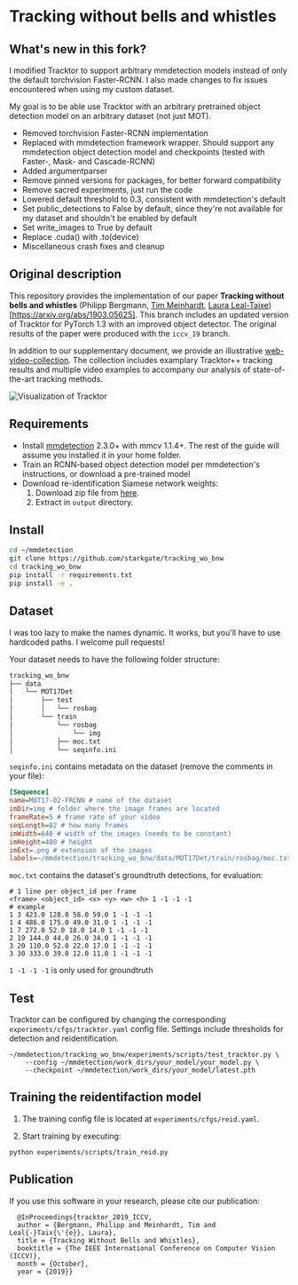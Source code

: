 # Tracking without bells and whistles

## What's new in this fork?

I modified Tracktor to support arbitrary mmdetection models instead of only the default torchvision Faster-RCNN. I also made changes to fix issues encountered when using my custom dataset.

My goal is to be able use Tracktor with an arbitrary pretrained object detection model on an arbitrary dataset (not just MOT).

- Removed torchvision Faster-RCNN implementation
- Replaced with mmdetection framework wrapper. Should support any mmdetection object detection model and checkpoints (tested with Faster-, Mask- and Cascade-RCNN)
- Added argumentparser
- Remove pinned versions for packages, for better forward compatibility
- Remove sacred experiments, just run the code
- Lowered default threshold to 0.3, consistent with mmdetection's default
- Set public_detections to False by default, since they're not available for my dataset and shouldn't be enabled by default
- Set write_images to True by default
- Replace .cuda() with .to(device)
- Miscellaneous crash fixes and cleanup

## Original description

This repository provides the implementation of our paper **Tracking without bells and whistles** (Philipp Bergmann, [Tim Meinhardt](https://dvl.in.tum.de/team/meinhardt/), [Laura Leal-Taixe](https://dvl.in.tum.de/team/lealtaixe/)) [https://arxiv.org/abs/1903.05625]. This branch includes an updated version of Tracktor for PyTorch 1.3 with an improved object detector. The original results of the paper were produced with the `iccv_19` branch.

In addition to our supplementary document, we provide an illustrative [web-video-collection](https://vision.in.tum.de/webshare/u/meinhard/tracking_wo_bnw-supp_video_collection.zip). The collection includes examplary Tracktor++ tracking results and multiple video examples to accompany our analysis of state-of-the-art tracking methods.

![Visualization of Tracktor](data/method_vis_standalone.png)

## Requirements

- Install [mmdetection](https://github.com/open-mmlab/mmdetection) 2.3.0+ with mmcv 1.1.4+. The rest of the guide will assume you installed it in your home folder.
- Train an RCNN-based object detection model per mmdetection's instructions, or download a pre-trained model
- Download re-identification Siamese network weights:
    1. Download zip file from [here](https://vision.in.tum.de/webshare/u/meinhard/tracking_wo_bnw-output_v2.zip).
    2. Extract in `output` directory.

## Install

```bash
cd ~/mmdetection
git clone https://github.com/starkgate/tracking_wo_bnw
cd tracking_wo_bnw
pip install -r requirements.txt
pip install -e .
```

## Dataset

I was too lazy to make the names dynamic. It works, but you'll have to use hardcoded paths. I welcome pull requests!

Your dataset needs to have the following folder structure:

```bash
tracking_wo_bnw
├── data
│   └── MOT17Det
│       ├── test
│       │   └── rosbag
│       └── train
│           └── rosbag
│               └── img
│           ├── moc.txt
│           └── seqinfo.ini
```

`seqinfo.ini` contains metadata on the dataset (remove the comments in your file):

```ini
[Sequence]
name=MOT17-02-FRCNN # name of the dataset
imDir=img # folder where the image frames are located
frameRate=5 # frame rate of your video
seqLength=82 # how many frames
imWidth=640 # width of the images (needs to be constant)
imHeight=480 # height
imExt=.png # extension of the images
labels=~/mmdetection/tracking_wo_bnw/data/MOT17Det/train/rosbag/moc.txt # location of the groundtruth for evaluation
```

`moc.txt` contains the dataset's groundtruth detections, for evaluation:

```
# 1 line per object_id per frame
<frame> <object_id> <x> <y> <w> <h> 1 -1 -1 -1
# example
1 3 423.0 128.0 58.0 59.0 1 -1 -1 -1
1 4 486.0 175.0 49.0 31.0 1 -1 -1 -1
1 7 272.0 52.0 18.0 14.0 1 -1 -1 -1
2 19 144.0 44.0 26.0 34.0 1 -1 -1 -1
3 20 110.0 52.0 22.0 17.0 1 -1 -1 -1
3 30 333.0 39.0 12.0 11.0 1 -1 -1 -1
```

`1 -1 -1 -1` is only used for groundtruth

## Test

Tracktor can be configured by changing the corresponding `experiments/cfgs/tracktor.yaml` config file. Settings include thresholds for detection and reidentification.

```
~/mmdetection/tracking_wo_bnw/experiments/scripts/test_tracktor.py \
	--config ~/mmdetection/work_dirs/your_model/your_model.py \
	--checkpoint ~/mmdetection/work_dirs/your_model/latest.pth
```

## Training the reidentifaction model

1. The training config file is located at `experiments/cfgs/reid.yaml`.

2. Start training by executing:
  ```
  python experiments/scripts/train_reid.py
  ```

## Publication
 If you use this software in your research, please cite our publication:

```
  @InProceedings{tracktor_2019_ICCV,
  author = {Bergmann, Philipp and Meinhardt, Tim and Leal{-}Taix{\'{e}}, Laura},
  title = {Tracking Without Bells and Whistles},
  booktitle = {The IEEE International Conference on Computer Vision (ICCV)},
  month = {October},
  year = {2019}}
```
